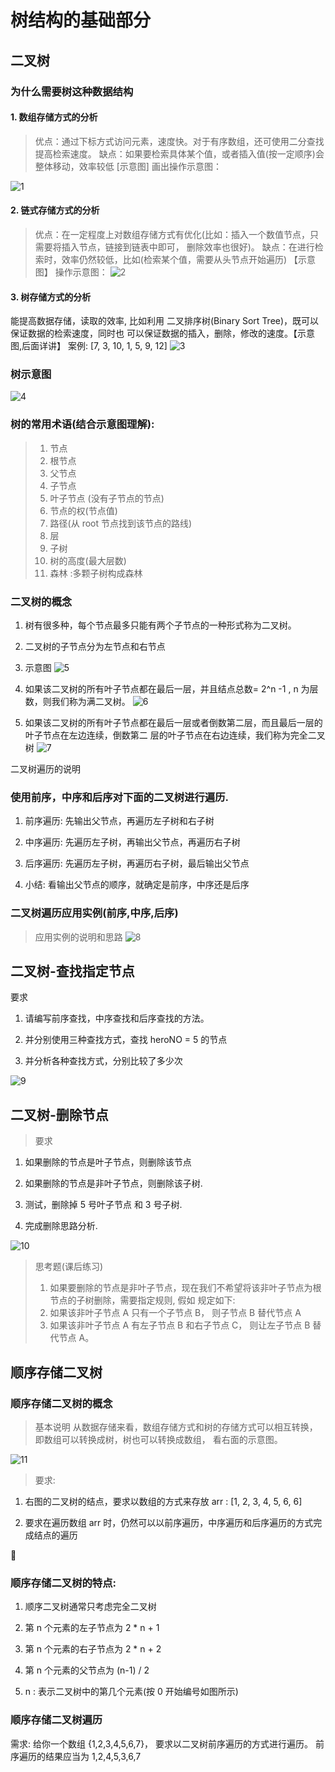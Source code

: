 # 树结构的基础部分

## 二叉树

### 为什么需要树这种数据结构

#### 1. 数组存储方式的分析
   > 优点：通过下标方式访问元素，速度快。对于有序数组，还可使用二分查找提高检索速度。 缺点：如果要检索具体某个值，或者插入值(按一定顺序)会整体移动，效率较低 [示意图] 画出操作示意图：

![1](images/1.png)

#### 2. 链式存储方式的分析
   > 优点：在一定程度上对数组存储方式有优化(比如：插入一个数值节点，只需要将插入节点，链接到链表中即可， 删除效率也很好)。 缺点：在进行检索时，效率仍然较低，比如(检索某个值，需要从头节点开始遍历) 【示意图】 操作示意图：
   ![2](images/2.png)

#### 3. 树存储方式的分析

能提高数据存储，读取的效率, 比如利用 二叉排序树(Binary Sort Tree)，既可以保证数据的检索速度，同时也 可以保证数据的插入，删除，修改的速度。【示意图,后面详讲】 案例: [7, 3, 10, 1, 5, 9, 12]
    ![3](images/3.png)
    
### 树示意图
![4](images/4.png)

### 树的常用术语(结合示意图理解):

> 1. 节点
> 2. 根节点
> 3. 父节点
> 4. 子节点
> 5. 叶子节点 (没有子节点的节点)
> 6. 节点的权(节点值)
> 7. 路径(从 root 节点找到该节点的路线)
> 8. 层
> 9. 子树
> 10. 树的高度(最大层数)
> 11. 森林 :多颗子树构成森林

### 二叉树的概念

1. 树有很多种，每个节点最多只能有两个子节点的一种形式称为二叉树。

2. 二叉树的子节点分为左节点和右节点

3. 示意图
![5](images/5.png)

4. 如果该二叉树的所有叶子节点都在最后一层，并且结点总数= 2^n -1 , n 为层数，则我们称为满二叉树。
![6](images/6.png)

5. 如果该二叉树的所有叶子节点都在最后一层或者倒数第二层，而且最后一层的叶子节点在左边连续，倒数第二 层的叶子节点在右边连续，我们称为完全二叉树
![7](images/7.png)

二叉树遍历的说明

### 使用前序，中序和后序对下面的二叉树进行遍历.

1. 前序遍历: 先输出父节点，再遍历左子树和右子树

2. 中序遍历: 先遍历左子树，再输出父节点，再遍历右子树

3. 后序遍历: 先遍历左子树，再遍历右子树，最后输出父节点

4. 小结: 看输出父节点的顺序，就确定是前序，中序还是后序

### 二叉树遍历应用实例(前序,中序,后序)

> 应用实例的说明和思路
![8](images/8.png)

## 二叉树-查找指定节点

要求

1. 请编写前序查找，中序查找和后序查找的方法。

2. 并分别使用三种查找方式，查找 heroNO = 5 的节点

3. 并分析各种查找方式，分别比较了多少次

![9](images/9.png)

## 二叉树-删除节点

> 要求

1. 如果删除的节点是叶子节点，则删除该节点

2. 如果删除的节点是非叶子节点，则删除该子树.

3. 测试，删除掉 5 号叶子节点 和 3 号子树.

4. 完成删除思路分析.

![10](images/10.png)

> 思考题(课后练习)
> 1. 如果要删除的节点是非叶子节点，现在我们不希望将该非叶子节点为根节点的子树删除，需要指定规则, 假如 规定如下:
> 2. 如果该非叶子节点 A 只有一个子节点 B， 则子节点 B 替代节点 A
> 3. 如果该非叶子节点 A 有左子节点 B 和右子节点 C， 则让左子节点 B 替代节点 A。

## 顺序存储二叉树
### 顺序存储二叉树的概念
> 基本说明
> 从数据存储来看，数组存储方式和树的存储方式可以相互转换，即数组可以转换成树，树也可以转换成数组， 看右面的示意图。

![11](images/11.png)
> 要求:

1. 右图的二叉树的结点，要求以数组的方式来存放 arr : [1, 2, 3, 4, 5, 6, 6]

2. 要求在遍历数组 arr 时，仍然可以以前序遍历，中序遍历和后序遍历的方式完成结点的遍历



### 顺序存储二叉树的特点:

1. 顺序二叉树通常只考虑完全二叉树

2. 第 n 个元素的左子节点为 2 * n + 1

3. 第 n 个元素的右子节点为 2 * n + 2

4. 第 n 个元素的父节点为 (n-1) / 2

5. n : 表示二叉树中的第几个元素(按 0 开始编号如图所示)

### 顺序存储二叉树遍历

需求: 给你一个数组 {1,2,3,4,5,6,7}， 要求以二叉树前序遍历的方式进行遍历。 前序遍历的结果应当为
1,2,4,5,3,6,7